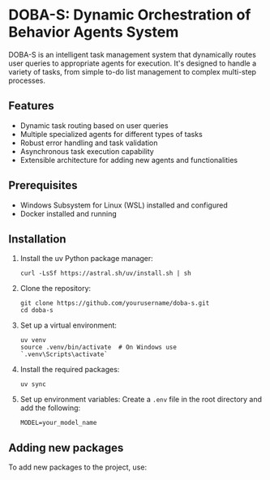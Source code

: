 # DOBA-S: Dynamic Orchestration of Behavior Agents System

DOBA-S is an intelligent task management system that dynamically routes user queries to appropriate agents for execution. It's designed to handle a variety of tasks, from simple to-do list management to complex multi-step processes.

## Features

- Dynamic task routing based on user queries
- Multiple specialized agents for different types of tasks
- Robust error handling and task validation
- Asynchronous task execution capability
- Extensible architecture for adding new agents and functionalities

## Prerequisites

- Windows Subsystem for Linux (WSL) installed and configured
- Docker installed and running

## Installation

1. Install the uv Python package manager:
   ```
   curl -LsSf https://astral.sh/uv/install.sh | sh
   ```

2. Clone the repository:
   ```
   git clone https://github.com/yourusername/doba-s.git
   cd doba-s
   ```

3. Set up a virtual environment:
   ```
   uv venv
   source .venv/bin/activate  # On Windows use `.venv\Scripts\activate`
   ```

4. Install the required packages:
   ```
   uv sync
   ```

5. Set up environment variables:
   Create a `.env` file in the root directory and add the following:
   ```
   MODEL=your_model_name
   ```

## Adding new packages

To add new packages to the project, use:

